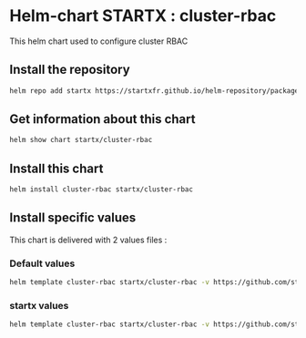 # Helm-chart STARTX : cluster-rbac

This helm chart used to configure cluster RBAC

## Install the repository

```bash
helm repo add startx https://startxfr.github.io/helm-repository/packages/
```

## Get information about this chart

```bash
helm show chart startx/cluster-rbac
```

## Install this chart

```bash
helm install cluster-rbac startx/cluster-rbac
```

## Install specific values

This chart is delivered with 2 values files :

### Default values

```bash
helm template cluster-rbac startx/cluster-rbac -v https://github.com/startxfr/helm-repository/blob/master/charts/cluster-rbac/values.yaml | oc apply -f -
```

### startx values

```bash
helm template cluster-rbac startx/cluster-rbac -v https://github.com/startxfr/helm-repository/blob/master/charts/cluster-rbac/values-startx.yaml | oc apply -f -
```